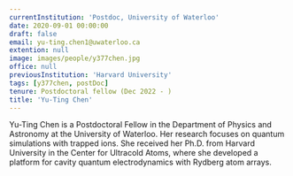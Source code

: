 ```yaml
---
currentInstitution: 'Postdoc, University of Waterloo'
date: 2020-09-01 00:00:00
draft: false
email: yu-ting.chen1@uwaterloo.ca
extention: null
image: images/people/y377chen.jpg
office: null
previousInstitution: 'Harvard University'
tags: [y377chen, postDoc]
tenure: Postdoctoral fellow (Dec 2022 - )
title: 'Yu-Ting Chen'
---
```

Yu-Ting Chen is a Postdoctoral Fellow in the Department of Physics and Astronomy at the University of Waterloo. Her research focuses on quantum simulations with trapped ions. She received her Ph.D. from Harvard University in the Center for Ultracold Atoms, where she developed a platform for cavity quantum electrodynamics with Rydberg atom arrays.
